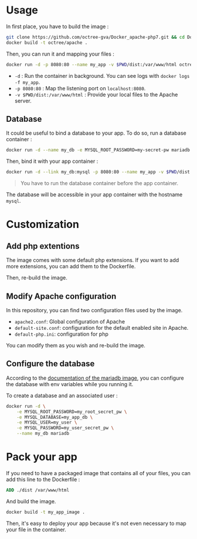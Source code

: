 # Usage

In first place, you have to build the image :

```bash
git clone https://github.com/octree-gva/Docker_apache-php7.git && cd Docker_apache-php7
docker build -t octree/apache .
```

Then, you can run it and mapping your files :

```bash
docker run -d -p 8080:80 --name my_app -v $PWD/dist:/var/www/html octree/apache
```

- `-d` : Run the container in background. You can see logs with `docker logs -f my_app`.
- `-p 8080:80` : Map the listening port on `localhost:8080`.
- `-v $PWD/dist:/var/www/html` : Provide your local files to the Apache server.

## Database

It could be useful to bind a database to your app. To do so, run a database container :

```bash
docker run -d --name my_db -e MYSQL_ROOT_PASSWORD=my-secret-pw mariadb
```

Then, bind it with your app container :

```bash
docker run -d --link my_db:mysql -p 8080:80 --name my_app -v $PWD/dist:/var/www/html octree/apache-php7
```

> You have to run the database container before the app container.

The database will be accessible in your app container with the hostname `mysql`. 

# Customization

## Add php extentions

The image comes with some default php extensions. If you want to add more extensions, you can add them to the Dockerfile.

Then, re-build the image.

## Modify Apache configuration

In this repository, you can find two configuration files used by the image.

- `apache2.conf`: Global configuration of Apache
- `default-site.conf`: configuration for the default enabled site in Apache.
- `default-php.ini`: configuration for php

You can modify them as you wish and re-build the image.

## Configure the database

According to the [documentation of the mariadb image](https://hub.docker.com/_/mariadb/), you can configure the database with env variables while you running it.

To create a database and an associated user :

```bash
docker run -d \
	-e MYSQL_ROOT_PASSWORD=my_root_secret_pw \
	-e MYSQL_DATABASE=my_app_db \
	-e MYSQL_USER=my_user \
	-e MYSQL_PASSWORD=my_user_secret_pw \
	--name my_db mariadb
```

# Pack your app

If you need to have a packaged image that contains all of your files, you can add this line to the Dockerfile :

```dockerfile
ADD ./dist /var/www/html
```

And build the image.

```bash
docker build -t my_app_image .
```

Then, it's easy to deploy your app because it's not even necessary to map your file in the container.

